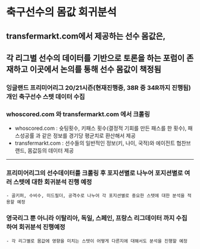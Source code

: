 # 축구선수의 몸값 회귀분석
## transfermarkt.com에서 제공하는 선수 몸값은,  
각 리그별 선수의 데이터를 기반으로 토론을 하는 포럼이 존재하고 이곳에서 논의를 통해 선수 몸값이 책정됨
---
### 잉글랜드 프리미어리그 20/21시즌(현재진행중, 38R 중 34R까지 진행됨) 개인 축구선수 스텟 데이터 수집
### whoscored.com 와 transfermarkt.com 에서 크롤링
  - whoscored.com : 슛팅횟수, 키패스 횟수(결정적 기회를 만든 패스를 한 횟수), 패스성공률 과 같은 정보를 경기당 평균치로 환산해서 제공
  - transfermarkt.com : 선수들의 일반적인 정보(키, 나이, 국적)와 에이전트 협찬브랜드, 몸값등의 데이터 제공 

---
### 프리미어리그의 선수데이터를 크롤링 후 포지션별로 나누어 포지션별로 여러 스텟에 대한 회귀분석 진행 예정
    - 골키퍼, 수비수, 미드필더, 공격수로 나누어 각 포지션별로 중요한 스텟에 대한 분석을 적용할 예정  
    
### 영국리그 뿐 아니라 이탈리아, 독일, 스페인, 프랑스 리그데이터 까지 수집 하여 회귀분석 진행예정
    - 각 리그별로 몸값에 영향을 미치는 스텟이 어떻게 다른지에 대해서도 분석을 진행할 예정
